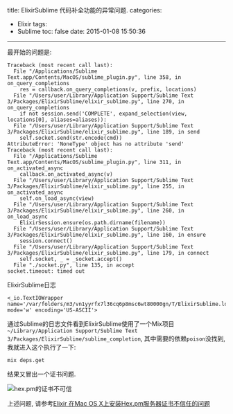 title: ElixirSublime 代码补全功能的异常问题.
categories:
  - Elixir
tags:
  - Sublime
toc: false
date: 2015-01-08 15:50:36
---

最开始的问题是:

```shell
Traceback (most recent call last):
  File "/Applications/Sublime Text.app/Contents/MacOS/sublime_plugin.py", line 358, in on_query_completions
    res = callback.on_query_completions(v, prefix, locations)
  File "/Users/user/Library/Application Support/Sublime Text 3/Packages/ElixirSublime/elixir_sublime.py", line 270, in on_query_completions
    if not session.send('COMPLETE', expand_selection(view, locations[0], aliases=aliases)):
  File "/Users/user/Library/Application Support/Sublime Text 3/Packages/ElixirSublime/elixir_sublime.py", line 189, in send
    self.socket.send(str.encode(cmd))
AttributeError: 'NoneType' object has no attribute 'send'
Traceback (most recent call last):
  File "/Applications/Sublime Text.app/Contents/MacOS/sublime_plugin.py", line 311, in on_activated_async
    callback.on_activated_async(v)
  File "/Users/user/Library/Application Support/Sublime Text 3/Packages/ElixirSublime/elixir_sublime.py", line 255, in on_activated_async
    self.on_load_async(view)
  File "/Users/user/Library/Application Support/Sublime Text 3/Packages/ElixirSublime/elixir_sublime.py", line 260, in on_load_async
    ElixirSession.ensure(os.path.dirname(filename))
  File "/Users/user/Library/Application Support/Sublime Text 3/Packages/ElixirSublime/elixir_sublime.py", line 160, in ensure
    session.connect()
  File "/Users/user/Library/Application Support/Sublime Text 3/Packages/ElixirSublime/elixir_sublime.py", line 179, in connect
    self.socket, _ = _socket.accept()
  File "./socket.py", line 135, in accept
socket.timeout: timed out
```

ElixirSublime日志

```
<_io.TextIOWrapper name='/var/folders/m3/vn1yyrfx7l36cq6p8msc6wt80000gn/T/ElixirSublime.log' mode='w' encoding='US-ASCII'>
```

通过Sublime的日志文件看到ElixirSublime使用了一个Mix项目`~/Library/Application Support/Sublime Text 3/Packages/ElixirSublime/sublime_completion`,
其中需要的依赖`poison`没找到, 我就进入这个执行了一下:

```
mix deps.get
```

结果又冒出一个证书问题.

![hex.pm的证书不可信](/assets/elixir/hex.im-certificate-not-trusted.jpg)

上述问题, 请参考[Elixir 在Mac OS X上安装Hex.pm服务器证书不信任的问题](/2015/01/08/elixir-hex-certificate-not-trusted)